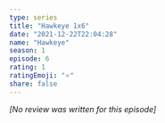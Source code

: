 ```yaml
---
type: series
title: "Hawkeye 1x6"
date: "2021-12-22T22:04:28"
name: "Hawkeye"
season: 1
episode: 6
rating: 1
ratingEmoji: "⭐️"
share: false
---
```


_[No review was written for this episode]_
